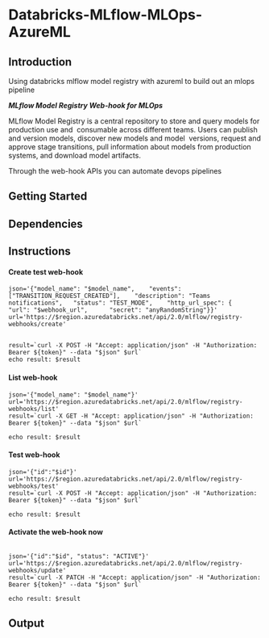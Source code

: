 # Databricks-MLflow-MLOps-AzureML

## Introduction
Using databricks mlflow model registry with azureml to build out an mlops pipeline

***MLflow Model Registry Web-hook for MLOps***

MLflow Model Registry is a central repository to store and query models for production use and  consumable across different teams. Users can publish and version models, discover new models and model  versions, request and approve stage transitions, pull information about models from production  systems, and download model artifacts.

Through the web-hook APIs you can automate devops pipelines

## Getting Started


## Dependencies

## Instructions



#### Create test web-hook 

```
json='{"model_name": "$model_name",    "events": ["TRANSITION_REQUEST_CREATED"],    "description": "Teams notifications",   "status": "TEST_MODE",    "http_url_spec": {      "url": "$webhook_url",      "secret": "anyRandomString"}}'
url='https://$region.azuredatabricks.net/api/2.0/mlflow/registry-webhooks/create'


result=`curl -X POST -H "Accept: application/json" -H "Authorization: Bearer ${token}" --data "$json" $url`
echo result: $result
```


#### List web-hook 

```
json='{"model_name": "$model_name"}'
url='https://$region.azuredatabricks.net/api/2.0/mlflow/registry-webhooks/list'
result=`curl -X GET -H "Accept: application/json" -H "Authorization: Bearer ${token}" --data "$json" $url`

echo result: $result
```

#### Test web-hook 

```
json='{"id":"$id"}'
url='https://$region.azuredatabricks.net/api/2.0/mlflow/registry-webhooks/test'
result=`curl -X POST -H "Accept: application/json" -H "Authorization: Bearer ${token}" --data "$json" $url`

echo result: $result
```

#### Activate the web-hook now
```

json='{"id":"$id", "status": "ACTIVE"}'
url='https://$region.azuredatabricks.net/api/2.0/mlflow/registry-webhooks/update'
result=`curl -X PATCH -H "Accept: application/json" -H "Authorization: Bearer ${token}" --data "$json" $url`

echo result: $result
```




## Output





